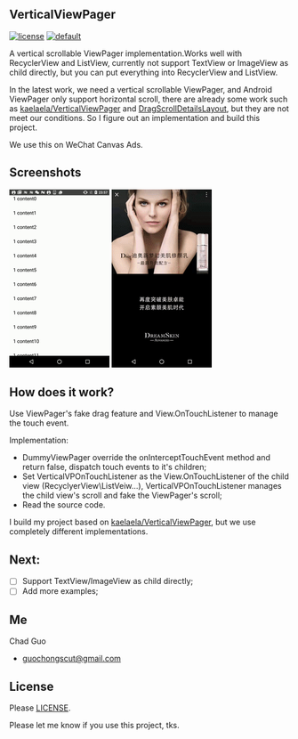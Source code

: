 ## VerticalViewPager
[![license](https://img.shields.io/badge/license-MIT-brightgreen.svg?style=flat)](https://github.com/guochong/VerticalViewPager-chad/blob/master/LICENSE)
[![default](https://img.shields.io/badge/Platform-Android-brightgreen.svg)](https://github.com/guochong/VerticalViewPager-chad/wiki)

A vertical scrollable ViewPager implementation.Works well with RecyclerView and ListView, currently not support TextView or ImageView as child directly, but you can put everything into RecyclerView and ListView.

In the latest work, we need a vertical scrollable ViewPager, and Android ViewPager only support horizontal scroll, there are already some work such as [kaelaela/VerticalViewPager](https://github.com/kaelaela/VerticalViewPager) and [DragScrollDetailsLayout](https://github.com/happylishang/DragScrollDetailsLayout), but they are not meet our conditions. So I figure out an implementation and build this project.

We use this on WeChat Canvas Ads.

## Screenshots
![default](screenshots/demo1.gif) ![default](screenshots/demo2.gif) 

## How does it work?


Use ViewPager's fake drag feature and View.OnTouchListener to manage the touch event. 

Implementation:

  * DummyViewPager override the onInterceptTouchEvent method and return false, dispatch touch events to it's children;
  * Set VerticalVPOnTouchListener as the View.OnTouchListener of the child view (RecyclyerView\ListVeiw...), VerticalVPOnTouchListener manages the child view's scroll and fake the ViewPager's scroll;
  * Read the source code.
  
I build my project based on [kaelaela/VerticalViewPager](https://github.com/kaelaela/VerticalViewPager), but we use completely different implementations.

## Next:

- [ ] Support TextView/ImageView as child directly;
- [ ] Add more examples;

## Me

Chad Guo

* guochongscut@gmail.com

License
-------
Please [LICENSE](https://github.com/guochong/VerticalViewPager-chad/blob/master/LICENSE).

Please let me know if you use this project, tks.
